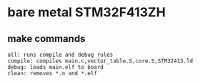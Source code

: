 # bare metal STM32F413ZH

## make commands

	
	all: runs compile and debug rules
	compile: compiles main.c,vector_table.S,core.S,STM32413.ld
	debug: loads main.elf to board
	clean: removes *.o and *.elf
	
